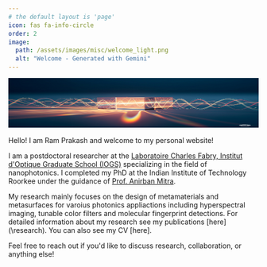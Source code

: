 ```yaml
---
# the default layout is 'page'
icon: fas fa-info-circle
order: 2
image:
  path: /assets/images/misc/welcome_light.png
  alt: "Welcome - Generated with Gemini"
---
```

<a href="/assets/images/misc/welcome_light.png" class="popup img-link preview-img shimmer"><img src="/assets/images/misc/welcome_light.png"  alt="Welcome - Generated with Gemini" width="1000" height="100"  loading="lazy"></a>


Hello! I am Ram Prakash and welcome to my personal website!

I am a postdoctoral researcher at the [Laboratoire Charles Fabry, Institut d'Optique Graduate School (IOGS)](https://www.lcf.institutoptique.fr/en/groups/nanophotonics) specializing in the field of nanophotonics. I completed my PhD at the Indian Institute of Technology Roorkee under the guidance of [Prof. Anirban Mitra](https://iitr.ac.in/Departments/Physics%20Department/People/Faculty/100515.html).

My research mainly focuses on the design of metamaterials and metasurfaces for varoius photonics appliactions including hyperspectral imaging, tunable color filters and molecular fingerprint detections. For detailed information about my research see my publications [here](\research\). You can also see my CV [here].

Feel free to reach out if you'd like to discuss research, collaboration, or anything else!
